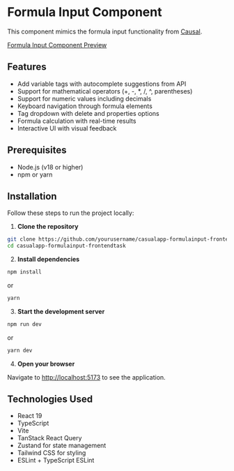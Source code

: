 # Formula Input Component

This component mimics the formula input functionality from [Causal](https://my.causal.app/).

[Formula Input Component Preview](https://casualapp-formulainput-frontendtask.vercel.app/)

## Features

- Add variable tags with autocomplete suggestions from API
- Support for mathematical operators (+, -, *, /, ^, parentheses)
- Support for numeric values including decimals
- Keyboard navigation through formula elements
- Tag dropdown with delete and properties options
- Formula calculation with real-time results
- Interactive UI with visual feedback

## Prerequisites

- Node.js (v18 or higher)
- npm or yarn

## Installation

Follow these steps to run the project locally:

1. **Clone the repository**

```bash
git clone https://github.com/yourusername/casualapp-formulainput-frontendtask.git
cd casualapp-formulainput-frontendtask
```

2. **Install dependencies**

```bash
npm install
```
or
```bash
yarn
```

3. **Start the development server**

```bash
npm run dev
```
or
```bash
yarn dev
```

4. **Open your browser**

Navigate to [http://localhost:5173](http://localhost:5173) to see the application.

## Technologies Used

- React 19
- TypeScript
- Vite
- TanStack React Query
- Zustand for state management
- Tailwind CSS for styling
- ESLint + TypeScript ESLint
